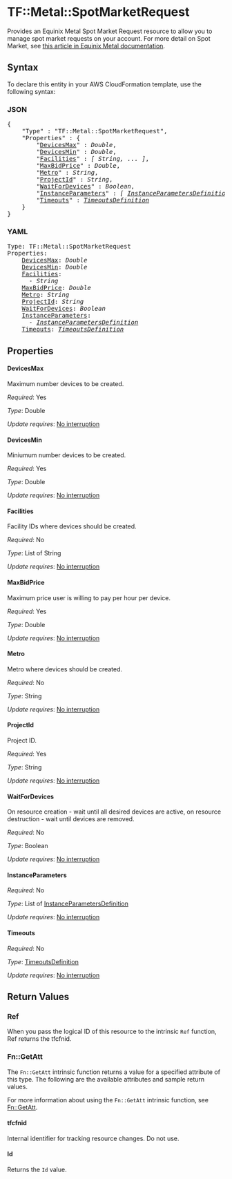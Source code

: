 # TF::Metal::SpotMarketRequest

Provides an Equinix Metal Spot Market Request resource to allow you to
manage spot market requests on your account. For more detail on Spot Market, see [this article in Equinix Metal documentation](https://metal.equinix.com/developers/docs/deploy/spot-market/).

## Syntax

To declare this entity in your AWS CloudFormation template, use the following syntax:

### JSON

<pre>
{
    "Type" : "TF::Metal::SpotMarketRequest",
    "Properties" : {
        "<a href="#devicesmax" title="DevicesMax">DevicesMax</a>" : <i>Double</i>,
        "<a href="#devicesmin" title="DevicesMin">DevicesMin</a>" : <i>Double</i>,
        "<a href="#facilities" title="Facilities">Facilities</a>" : <i>[ String, ... ]</i>,
        "<a href="#maxbidprice" title="MaxBidPrice">MaxBidPrice</a>" : <i>Double</i>,
        "<a href="#metro" title="Metro">Metro</a>" : <i>String</i>,
        "<a href="#projectid" title="ProjectId">ProjectId</a>" : <i>String</i>,
        "<a href="#waitfordevices" title="WaitForDevices">WaitForDevices</a>" : <i>Boolean</i>,
        "<a href="#instanceparameters" title="InstanceParameters">InstanceParameters</a>" : <i>[ <a href="instanceparametersdefinition.md">InstanceParametersDefinition</a>, ... ]</i>,
        "<a href="#timeouts" title="Timeouts">Timeouts</a>" : <i><a href="timeoutsdefinition.md">TimeoutsDefinition</a></i>
    }
}
</pre>

### YAML

<pre>
Type: TF::Metal::SpotMarketRequest
Properties:
    <a href="#devicesmax" title="DevicesMax">DevicesMax</a>: <i>Double</i>
    <a href="#devicesmin" title="DevicesMin">DevicesMin</a>: <i>Double</i>
    <a href="#facilities" title="Facilities">Facilities</a>: <i>
      - String</i>
    <a href="#maxbidprice" title="MaxBidPrice">MaxBidPrice</a>: <i>Double</i>
    <a href="#metro" title="Metro">Metro</a>: <i>String</i>
    <a href="#projectid" title="ProjectId">ProjectId</a>: <i>String</i>
    <a href="#waitfordevices" title="WaitForDevices">WaitForDevices</a>: <i>Boolean</i>
    <a href="#instanceparameters" title="InstanceParameters">InstanceParameters</a>: <i>
      - <a href="instanceparametersdefinition.md">InstanceParametersDefinition</a></i>
    <a href="#timeouts" title="Timeouts">Timeouts</a>: <i><a href="timeoutsdefinition.md">TimeoutsDefinition</a></i>
</pre>

## Properties

#### DevicesMax

Maximum number devices to be created.

_Required_: Yes

_Type_: Double

_Update requires_: [No interruption](https://docs.aws.amazon.com/AWSCloudFormation/latest/UserGuide/using-cfn-updating-stacks-update-behaviors.html#update-no-interrupt)

#### DevicesMin

Miniumum number devices to be created.

_Required_: Yes

_Type_: Double

_Update requires_: [No interruption](https://docs.aws.amazon.com/AWSCloudFormation/latest/UserGuide/using-cfn-updating-stacks-update-behaviors.html#update-no-interrupt)

#### Facilities

Facility IDs where devices should be created.

_Required_: No

_Type_: List of String

_Update requires_: [No interruption](https://docs.aws.amazon.com/AWSCloudFormation/latest/UserGuide/using-cfn-updating-stacks-update-behaviors.html#update-no-interrupt)

#### MaxBidPrice

Maximum price user is willing to pay per hour per device.

_Required_: Yes

_Type_: Double

_Update requires_: [No interruption](https://docs.aws.amazon.com/AWSCloudFormation/latest/UserGuide/using-cfn-updating-stacks-update-behaviors.html#update-no-interrupt)

#### Metro

Metro where devices should be created.

_Required_: No

_Type_: String

_Update requires_: [No interruption](https://docs.aws.amazon.com/AWSCloudFormation/latest/UserGuide/using-cfn-updating-stacks-update-behaviors.html#update-no-interrupt)

#### ProjectId

Project ID.

_Required_: Yes

_Type_: String

_Update requires_: [No interruption](https://docs.aws.amazon.com/AWSCloudFormation/latest/UserGuide/using-cfn-updating-stacks-update-behaviors.html#update-no-interrupt)

#### WaitForDevices

On resource creation - wait until all desired devices are active, on resource destruction - wait until devices are removed.

_Required_: No

_Type_: Boolean

_Update requires_: [No interruption](https://docs.aws.amazon.com/AWSCloudFormation/latest/UserGuide/using-cfn-updating-stacks-update-behaviors.html#update-no-interrupt)

#### InstanceParameters

_Required_: No

_Type_: List of <a href="instanceparametersdefinition.md">InstanceParametersDefinition</a>

_Update requires_: [No interruption](https://docs.aws.amazon.com/AWSCloudFormation/latest/UserGuide/using-cfn-updating-stacks-update-behaviors.html#update-no-interrupt)

#### Timeouts

_Required_: No

_Type_: <a href="timeoutsdefinition.md">TimeoutsDefinition</a>

_Update requires_: [No interruption](https://docs.aws.amazon.com/AWSCloudFormation/latest/UserGuide/using-cfn-updating-stacks-update-behaviors.html#update-no-interrupt)

## Return Values

### Ref

When you pass the logical ID of this resource to the intrinsic `Ref` function, Ref returns the tfcfnid.

### Fn::GetAtt

The `Fn::GetAtt` intrinsic function returns a value for a specified attribute of this type. The following are the available attributes and sample return values.

For more information about using the `Fn::GetAtt` intrinsic function, see [Fn::GetAtt](https://docs.aws.amazon.com/AWSCloudFormation/latest/UserGuide/intrinsic-function-reference-getatt.html).

#### tfcfnid

Internal identifier for tracking resource changes. Do not use.

#### Id

Returns the <code>Id</code> value.

